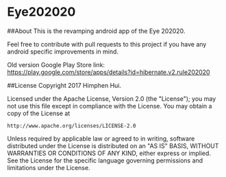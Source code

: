 # Eye202020

##About
This is the revamping android app of the Eye 202020.

Feel free to contribute with pull requests to this project if you have any android specific improvements in mind.

Old version Google Play Store link: https://play.google.com/store/apps/details?id=hibernate.v2.rule202020

##License
Copyright 2017 Himphen Hui. 

Licensed under the Apache License, Version 2.0 (the "License");
you may not use this file except in compliance with the License.
You may obtain a copy of the License at

    http://www.apache.org/licenses/LICENSE-2.0

Unless required by applicable law or agreed to in writing, software
distributed under the License is distributed on an "AS IS" BASIS,
WITHOUT WARRANTIES OR CONDITIONS OF ANY KIND, either express or implied.
See the License for the specific language governing permissions and
limitations under the License.